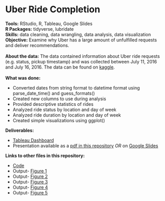 # Uber Ride Completion

**Tools:** RStudio, R, Tableau, Google Slides <br />
**R Packages:** tidyverse, lubridate <br />
**Skills:** data cleaning, data wrangling, data analysis, data visualization <br />
**Objective:** Examine why Uber has a large amount of unfulfilled requests and deliver recommendations. <br />
<br />
**About the data:** The data contained information about Uber ride requests (e.g. status, pickup timestamp) and was collected between July 11, 2016 and July 16, 2016. The data can be found on [kaggle](https://www.kaggle.com/datasets/vatsalraicha/uber-request-data). <br />
<br />
**What was done:** 
* Converted dates from string format to datetime format using parse_date_time() and guess_formats()
* Created new columns to use during analysis 
* Provided descriptive statistics of rides
* Analyzed ride status by location and day of week
* Analyzed ride duration by location and day of week
* Created simple visualizations using ggplot()

**Deliverables:** 
* [Tableau Dashboard](https://public.tableau.com/app/profile/vanessa4875/viz/UberRequestData_16655330440490/StatusandPickupLocation)
* Presentation available as a [pdf in this repository](https://github.com/vanessa-guzman/Uber_Ride_Completion/blob/main/Presentation--%20Uber%20Ride%20Completion.pdf) _OR_ on [Google Slides](https://docs.google.com/presentation/d/1SWsMGRSLVsjr7blkVrG-cRlnYpO7GssWc4MyWR8nzlw/edit#slide=id.g1c0228419b0_0_132)

**Links to other files in this repository:**
* [Code](https://github.com/vanessa-guzman/Uber_Ride_Completion/blob/main/Code--Uber-Ride-Completion.md)
* Output- [Figure 1](https://github.com/vanessa-guzman/Uber_Ride_Completion/blob/main/Figure%201.png)
* Output- [Figure 2](https://github.com/vanessa-guzman/Uber_Ride_Completion/blob/main/Figure%202.png)
* Output- [Figure 3](https://github.com/vanessa-guzman/Uber_Ride_Completion/blob/main/Figure%203.png)
* Output- [Figure 4](https://github.com/vanessa-guzman/Uber_Ride_Completion/blob/main/Figure%204.png)
* Output- [Figure 5](https://github.com/vanessa-guzman/Uber_Ride_Completion/blob/main/Figure%205.png)
